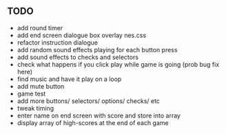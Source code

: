 ## TODO 

- add round timer
- add end screen dialogue box overlay nes.css 
- refactor instruction dialogue
- add random sound effects playing for each button press
- add sound effects to checks and selectors 
- check what happens if you click play while game is going (prob bug fix here)
- find music and have it play on a loop 
- add mute button 
- game test
- add more buttons/ selectors/ options/ checks/ etc
- tweak timing
- enter name on end screen with score and store into array 
- display array of high-scores at the end of each game 